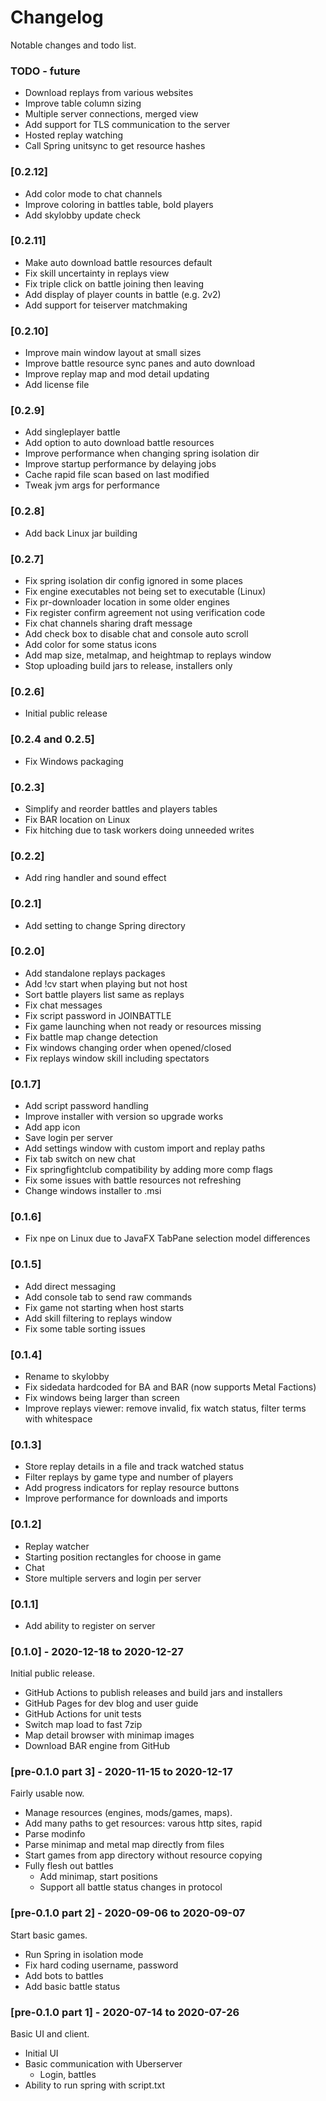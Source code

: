 # Changelog

Notable changes and todo list.

### TODO - future

- Download replays from various websites
- Improve table column sizing
- Multiple server connections, merged view
- Add support for TLS communication to the server
- Hosted replay watching
- Call Spring unitsync to get resource hashes

### [0.2.12]

- Add color mode to chat channels
- Improve coloring in battles table, bold players
- Add skylobby update check

### [0.2.11]

- Make auto download battle resources default
- Fix skill uncertainty in replays view
- Fix triple click on battle joining then leaving
- Add display of player counts in battle (e.g. 2v2)
- Add support for teiserver matchmaking

### [0.2.10]

- Improve main window layout at small sizes
- Improve battle resource sync panes and auto download
- Improve replay map and mod detail updating
- Add license file

### [0.2.9]

- Add singleplayer battle
- Add option to auto download battle resources
- Improve performance when changing spring isolation dir
- Improve startup performance by delaying jobs
- Cache rapid file scan based on last modified
- Tweak jvm args for performance

### [0.2.8]

- Add back Linux jar building

### [0.2.7]

- Fix spring isolation dir config ignored in some places
- Fix engine executables not being set to executable (Linux)
- Fix pr-downloader location in some older engines
- Fix register confirm agreement not using verification code
- Fix chat channels sharing draft message
- Add check box to disable chat and console auto scroll
- Add color for some status icons
- Add map size, metalmap, and heightmap to replays window
- Stop uploading build jars to release, installers only

### [0.2.6]

- Initial public release

### [0.2.4 and 0.2.5]

- Fix Windows packaging

### [0.2.3]

- Simplify and reorder battles and players tables
- Fix BAR location on Linux
- Fix hitching due to task workers doing unneeded writes

### [0.2.2]

- Add ring handler and sound effect

### [0.2.1]

- Add setting to change Spring directory

### [0.2.0]

- Add standalone replays packages
- Add !cv start when playing but not host
- Sort battle players list same as replays
- Fix chat messages
- Fix script password in JOINBATTLE
- Fix game launching when not ready or resources missing
- Fix battle map change detection
- Fix windows changing order when opened/closed
- Fix replays window skill including spectators

### [0.1.7]

- Add script password handling
- Improve installer with version so upgrade works
- Add app icon
- Save login per server
- Add settings window with custom import and replay paths
- Fix tab switch on new chat
- Fix springfightclub compatibility by adding more comp flags
- Fix some issues with battle resources not refreshing
- Change windows installer to .msi

### [0.1.6]

- Fix npe on Linux due to JavaFX TabPane selection model differences

### [0.1.5]

- Add direct messaging
- Add console tab to send raw commands
- Fix game not starting when host starts
- Add skill filtering to replays window
- Fix some table sorting issues

### [0.1.4]

- Rename to skylobby
- Fix sidedata hardcoded for BA and BAR (now supports Metal Factions)
- Fix windows being larger than screen
- Improve replays viewer: remove invalid, fix watch status, filter terms with whitespace

### [0.1.3]

- Store replay details in a file and track watched status
- Filter replays by game type and number of players
- Add progress indicators for replay resource buttons
- Improve performance for downloads and imports

### [0.1.2]

- Replay watcher
- Starting position rectangles for choose in game
- Chat
- Store multiple servers and login per server

### [0.1.1]

- Add ability to register on server

### [0.1.0] - 2020-12-18 to 2020-12-27

Initial public release.
- GitHub Actions to publish releases and build jars and installers
- GitHub Pages for dev blog and user guide
- GitHub Actions for unit tests
- Switch map load to fast 7zip
- Map detail browser with minimap images
- Download BAR engine from GitHub

### [pre-0.1.0 part 3] - 2020-11-15 to 2020-12-17

Fairly usable now.
- Manage resources (engines, mods/games, maps).
- Add many paths to get resources: varous http sites, rapid
- Parse modinfo
- Parse minimap and metal map directly from files
- Start games from app directory without resource copying
- Fully flesh out battles
  - Add minimap, start positions
  - Support all battle status changes in protocol

### [pre-0.1.0 part 2] - 2020-09-06 to 2020-09-07

Start basic games.
- Run Spring in isolation mode
- Fix hard coding username, password
- Add bots to battles
- Add basic battle status

### [pre-0.1.0 part 1] - 2020-07-14 to 2020-07-26

Basic UI and client.
- Initial UI
- Basic communication with Uberserver
  - Login, battles
- Ability to run spring with script.txt
